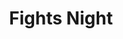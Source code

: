 ---
title : Fights Night
layout: negocio
slogan: Nuestro lema lo dice todo Peleas y peladores que la gente quiere ver.
web: https://fightsnight.com/
categoria: Servicios
imagenes: ["/assets/img/directorio/el-fights-night.webp"]
direccion: Los Angeles, C.A
estado: 
municipio: 
codigo: 
latitude: 
longitude: 
telefono: +1 323 854 5465
cocina: restaurant
rango: $$
facebook: https://www.facebook.com/FightsNightBoxingPPV
instagram: 
whatsapp: 
horariodeservicio:
descripcion: FightsNight es una plataforma que da acceso a todos los promotores y por ende a todos los boxeadores.
---